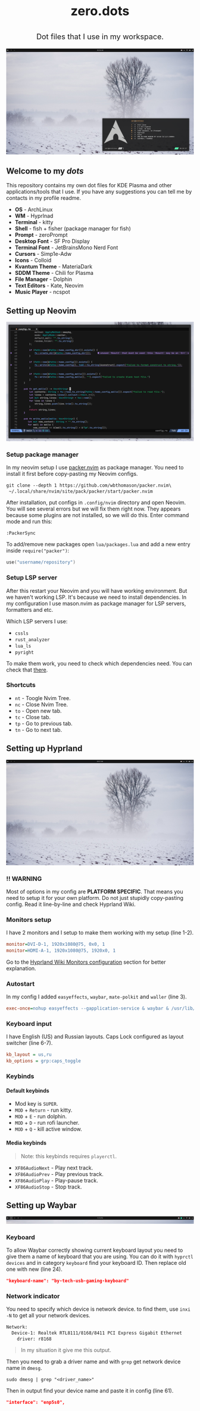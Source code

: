 <div align="center">
    <p style="font-size: 34px; margin: 0"><b>zero.dots</b></p> <br>
    <p style="font-size: 20px">Dot files that I use in my workspace.</p>
    <img src="imgs/workspace.png">
</div>

## Welcome to my *dots*

This repository contains my own dot files for KDE Plasma and other applications/tools that I use.
If you have any suggestions you can tell me by contacts in my profile readme.

- **OS** - ArchLinux
- **WM** - Hyprlnad
- **Terminal** - kitty
- **Shell** - fish + fisher (package manager for fish)
- **Prompt** -  zeroPrompt
- **Desktop Font** - SF Pro Display
- **Terminal Font** - JetBrainsMono Nerd Font
- **Cursors** - Simp1e-Adw
- **Icons** - Colloid
- **Kvantum Theme** - MateriaDark
- **SDDM Theme** - Chili for Plasma
- **File Manager** - Dolphin
- **Text Editors** - Kate, Neovim
- **Music Player** - ncspot

## Setting up Neovim

<div align="center">
    <img src="imgs/nvim.png">
</div>

### Setup package manager

In my neovim setup I use [packer.nvim](https://github.com/wbthomason/packer.nvim) as package manager.
You need to install it first before copy-pasting my Neovim configs.

```shell
git clone --depth 1 https://github.com/wbthomason/packer.nvim\
 ~/.local/share/nvim/site/pack/packer/start/packer.nvim
```

After installation, put configs in `.config/nvim` directory and open Neovim.
You will see several errors but we will fix them right now.
They appears because some plugins are not installed, so we will do this.
Enter command mode and run this:

```shell
:PackerSync
```

To add/remove new packages open `lua/packages.lua` and add a new entry inside `require("packer")`:

```lua
use("username/repository")
```

### Setup LSP server

After this restart your Neovim and you will have working environment.
But we haven't working LSP. It's because we need to install dependencies.
In my configuration I use mason.nvim as package manager for LSP servers, formatters and etc.

Which LSP servers I use:

- `cssls`
- `rust_analyzer`
- `lua_ls`
- `pyright`

To make them work, you need to check which dependencies need. You can check that [there](https://github.com/neovim/nvim-lspconfig/blob/master/doc/server_configurations.md).

### Shortcuts

- `nt` - Toogle Nvim Tree.
- `nc` - Close Nvim Tree.
- `to` - Open new tab.
- `tc` - Close tab.
- `tp` - Go to previous tab.
- `tn` - Go to next tab.

## Setting up Hyprland

<div align="center">
    <img src="imgs/hyprland.png">
</div>

### !! WARNING

Most of options in my config are **PLATFORM SPECIFIC**.
That means you need to setup it for your own platform.
Do not just stupidly copy-pasting config.
Read it line-by-line and check Hyprland Wiki.

### Monitors setup

I have 2 monitors and I setup to make them working with my setup (line 1-2).

```ini
monitor=DVI-D-1, 1920x1080@75, 0x0, 1
monitor=HDMI-A-1, 1920x1080@75, 1920x0, 1
```

Go to the [Hyprland Wiki Monitors configuration](https://wiki.hyprland.org/Configuring/Monitors/) section for better explanation.

### Autostart

In my config I added `easyeffects`, `waybar`, `mate-polkit` and `waller` (line 3).

```ini
exec-once=nohup easyeffects --gapplication-service & waybar & /usr/lib/mate-polkit/polkit-mate-authentication-agent-1 & mako & waller apply 0
```

### Keyboard input

I have English (US) and Russian layouts. Caps Lock configured as layout switcher (line 6-7).

```ini
kb_layout = us,ru
kb_options = grp:caps_toggle
```

### Keybinds

#### Default keybinds

- Mod key is `SUPER`.
- `MOD` + `Return` - run kitty.
- `MOD` + `E` - run dolphin.
- `MOD` + `D` - run rofi launcher.
- `MOD` + `Q` - kill active window.

#### Media keybinds

> Note: this keybinds requires `playerctl`.

- `XF86AudioNext` - Play next track.
- `XF86AudioPrev` - Play previous track.
- `XF86AudioPlay` - Play-pause track.
- `XF86AudioStop` - Stop track.

## Setting up Waybar

<div align="center">
    <img src="imgs/waybar.png">
</div>

### Keyboard

To allow Waybar correctly showing current keyboard layout you need to give them a name of keyboard that you are using.
You can do it with `hyprctl devices` and in category `keyboard` find your keyboard ID.
Then replace old one with new (line 24).

```json
"keyboard-name": "by-tech-usb-gaming-keyboard"
```

### Network indicator

You need to specify which device is network device.
to find them, use `inxi -N` to get all your network devices.

```
Network:
  Device-1: Realtek RTL8111/8168/8411 PCI Express Gigabit Ethernet
    driver: r8168
```

> In my situation it give me this output.

Then you need to grab a driver name and with `grep` get network device name in `dmesg`.

```shell
sudo dmesg | grep "<driver_name>"
```

Then in output find your device name and paste it in config (line 61).

```json
"interface": "enp5s0",
```
